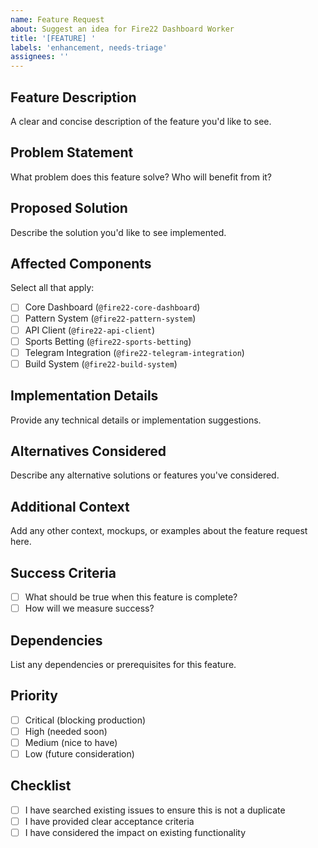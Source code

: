 ```yaml
---
name: Feature Request
about: Suggest an idea for Fire22 Dashboard Worker
title: '[FEATURE] '
labels: 'enhancement, needs-triage'
assignees: ''
---
```


## Feature Description

A clear and concise description of the feature you'd like to see.

## Problem Statement

What problem does this feature solve? Who will benefit from it?

## Proposed Solution

Describe the solution you'd like to see implemented.

## Affected Components

Select all that apply:

- [ ] Core Dashboard (`@fire22-core-dashboard`)
- [ ] Pattern System (`@fire22-pattern-system`)
- [ ] API Client (`@fire22-api-client`)
- [ ] Sports Betting (`@fire22-sports-betting`)
- [ ] Telegram Integration (`@fire22-telegram-integration`)
- [ ] Build System (`@fire22-build-system`)

## Implementation Details

Provide any technical details or implementation suggestions.

## Alternatives Considered

Describe any alternative solutions or features you've considered.

## Additional Context

Add any other context, mockups, or examples about the feature request here.

## Success Criteria

- [ ] What should be true when this feature is complete?
- [ ] How will we measure success?

## Dependencies

List any dependencies or prerequisites for this feature.

## Priority

- [ ] Critical (blocking production)
- [ ] High (needed soon)
- [ ] Medium (nice to have)
- [ ] Low (future consideration)

## Checklist

- [ ] I have searched existing issues to ensure this is not a duplicate
- [ ] I have provided clear acceptance criteria
- [ ] I have considered the impact on existing functionality
